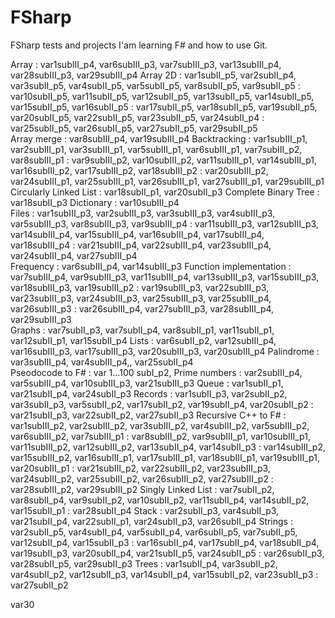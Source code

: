 # FSharp
FSharp tests and projects
I'am learning F# and how to use Git.
  
Array                   : var1subIII_p4, var6subIII_p3, var7subIII_p3, var13subIII_p4, var28subIII_p3, var29subIII_p4 
Array 2D                : var1subII_p5, var2subII_p4, var3subII_p5, var4subII_p5, var5subII_p5, var8subII_p5, var9subII_p5
                        : var10subII_p5, var11subII_p5, var12subII_p5, var13subII_p5, var14subII_p5, var15subII_p5, var16subII_p5
                        : var17subII_p5, var18subII_p5, var19subII_p5, var20subII_p5, var22subII_p5, var23subII_p5, var24subII_p4
                        : var25subII_p5, var26subII_p5, var27subII_p5, var29subII_p5						
Array merge             : var8subIII_p4, var19subIII_p4
Backtracking            : var1subIII_p1, var2subIII_p1, var3subIII_p1, var5subIII_p1, var6subIII_p1, var7subIII_p2, var8subIII_p1
                        : var9subIII_p2, var10subIII_p2, var11subIII_p1, var14subIII_p1, var16subIII_p2, var17subIII_p2, var18subIII_p2
						: var20subIII_p2, var24subIII_p1, var25subIII_p1, var26subIII_p1, var27subIII_p1, var29subIII_p1
Circularly Linked List  : var18subII_p1, var20subII_p3
Complete Binary Tree    : var18subII_p3
Dictionary              : var10subIII_p4						
Files                   : var1subIII_p3, var2subIII_p3, var3subIII_p3, var4subIII_p3, var5subIII_p3, var8subIII_p3, var9subIII_p4
                        : var11subIII_p3, var12subIII_p3, var14subIII_p4, var15subIII_p4, var16subIII_p4, var17subIII_p4, var18subIII_p4
                        : var21subIII_p4, var22subIII_p4, var23subIII_p4, var24subIII_p4, var27subIII_p4						
Frequency               : var6subIII_p4, var14subIII_p3 
Function implementation : var7subIII_p4, var9subIII_p3, var11subIII_p4, var13subIII_p3, var15subIII_p3, var18subIII_p3, var19subIII_p2
                        : var19subIII_p3, var22subIII_p3, var23subIII_p3, var24subIII_p3, var25subIII_p3, var25subIII_p4, var26subIII_p3
                        : var26subIII_p4, var27subIII_p3, var28subIII_p4, var29subIII_p3						
Graphs                  : var7subII_p3, var7subII_p4, var8subII_p1, var11subII_p1, var12subII_p1, var15subII_p4
Lists                   : var6subII_p2, var12subIII_p4, var16subIII_p3, var17subIII_p3, var20subIII_p3, var20subIII_p4 
Palindrome              : var3subIII_p4, var4subIII_p4,, var25subII_p4  
Pseodocode to F#        : var 1...100 subI_p2, 
Prime numbers           : var2subIII_p4, var5subIII_p4, var10subIII_p3, var21subIII_p3 
Queue                   : var1subII_p1, var21subII_p4, var24subII_p3
Records                 : var1subII_p3, var2subII_p2, var3subII_p3, var5subII_p2, var17subII_p2, var19subII_p4, var20subII_p2
                        : var21subII_p3, var22subII_p2, var27subII_p3
Recursive C++ to F#     : var1subIII_p2, var2subIII_p2, var3subIII_p2, var4subIII_p2, var5subIII_p2, var6subIII_p2, var7subIII_p1
                        : var8subIII_p2, var9subIII_p1, var10subIII_p1, var11subIII_p2, var12subIII_p2, var13subII_p4, var14subII_p3
						: var14subIII_p2, var15subIII_p2, var16subIII_p1, var17subIII_p1, var18subIII_p1, var19subIII_p1, var20subIII_p1
						: var21subIII_p2, var22subIII_p2, var23subIII_p3, var24subIII_p2, var25subIII_p2, var26subIII_p2, var27subIII_p2
						: var28subIII_p2, var29subIII_p2
Singly Linked List      : var7subII_p2, var8subII_p4, var9subII_p2, var10subII_p2, var11subII_p4, var14subII_p2, var15subII_p1
                        : var28subII_p4
Stack                   : var2subII_p3, var4subII_p3, var21subII_p4, var22subII_p1, var24subII_p3, var26subII_p4 
Strings                 : var2subII_p5, var4subII_p4, var5subII_p4, var6subII_p5, var7subII_p5, var12subII_p4, var15subII_p3
                        : var16subII_p4, var17subII_p4, var18subII_p4, var19subII_p3, var20subII_p4, var21subII_p5, var24subII_p5
						: var26subII_p3, var28subII_p5, var29subII_p3
Trees                   : var1subII_p4, var3subII_p2, var4subII_p2, var12subII_p3, var14subII_p4, var15subII_p2, var23subII_p3
                        : var27subII_p2
						
						
var30